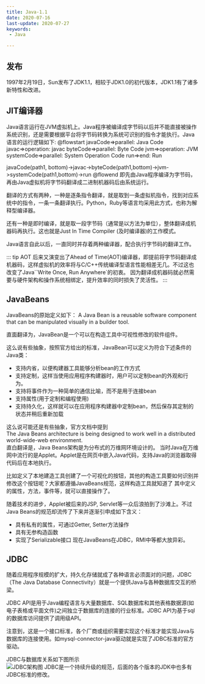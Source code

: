 ```yaml
---
title: Java-1.1
date: 2020-07-16
last-update: 2020-07-27
keywords:
 - Java

---
```


## 发布
1997年2月19日，Sun发布了JDK1.1，相较于JDK1.0的初代版本，JDK1.1有了诸多新特性和改进。

## JIT编译器
Java语言运行在JVM虚拟机上。Java程序被编译成字节码以后并不能直接被操作系统识别，还是需要根据平台将字节码转换为系统可识别的指令才能执行。Java语言的运行逻辑如下:
@flowstart
javaCode=>parallel: Java Code
javac=>operation: javac
byteCode=>parallel: Byte Code
jvm=>operation: JVM
systemCode=>parallel: System Operation Code
run=>end: Run

javaCode(path1, bottom)->javac->byteCode(path1,bottom)->jvm->systemCode(path1,bottom)->run
@flowend
即先由Java程序编译为字节码，再由Java虚拟机将字节码翻译成二进制机器码后由系统运行。

翻译的方式有两种，一种是逐条指令翻译，就是取到一条虚拟机指令，找到对应系统中的指令，一条一条翻译执行。Python，Ruby等语言均采用此方式，也称为解释型编译器。

还有一种是即时编译，就是取一段字节码（通常是以方法为单位），整体翻译成机器码再执行。这也就是Just In Time Compiler (及时编译器)的工作模式。

Java语言自此以后，一直同时并存着两种编译器，配合执行字节码的翻译工作。

::: tip AOT
后来又演变出了Ahead of Time(AOT)编译器，即提前将字节码翻译成机器码，这样虚拟机的效率将与C/C++传统编译型语言性能相差无几。不过这也改变了Java``Write Once, Run Anywhere`的初衷。
因为翻译成机器码就必然需要与硬件架构和操作系统相绑定，提升效率的同时损失了灵活性。
:::

## JavaBeans
JavaBeans的原始定义如下：
A Java Bean is a reusable software component that can be manipulated visually in a builder tool.

直面翻译为，JavaBean是一个可以在构造工具中可视性修改的软件组件。

这么说有些抽象，按照官方给出的标准，JavaBean可以定义为符合下述条件的Java类：

- 支持内省，以便构建器工具能够分析bean的工作方式
- 支持定制，这样当使用应用程序构建器时，用户可以定制bean的外观和行为。
- 支持将事件作为一种简单的通信比喻，而不是用于连接bean
- 支持属性(用于定制和编程使用)
- 支持持久化，这样就可以在应用程序构建器中定制bean，然后保存其定制的状态并稍后重新加载

这么说可能还是有些抽象，官方文档中提到<br>
The Java Beans architecture is being designed to work well in a distributed world-wide-web environment.<br>
直白翻译是，Java Beans架构是为分布式的万维网环境设计的。
当时Java在万维网中流行的是Applet。Applet是在网页中嵌入Java代码，支持Java的浏览器取得代码后在本地执行。

比如定义了本地建造工具创建了一个可视化的按钮，其他的构造工具要如何识别并修改这个按钮呢？大家都遵循JavaBeans规范，这样构造工具就知道了
其中定义的属性，方法，事件等，就可以直接操作了。

随着技术的进步，Applet被后来的JSP, Servlet等一众后浪拍到了沙滩上。不过Java Beans的规范却流传了下来并逐渐引申成如下含义：

- 具有私有的属性，可通过Getter, Setter方法操作
- 具有无参构造函数
- 实现了Serializable接口
现在JavaBeans在JDBC，RMI中等都大放异彩。

## JDBC

随着应用程序规模的扩大，持久化存储就成了各种语言必须面对的问题，JDBC（The Java Database Connectivity）就是一个提供Java与各种数据库交互的桥梁。

JDBC API是用于Java编程语言与大量数据库、SQL数据库和其他表格数据源(如电子表格或平面文件)之间独立于数据库的连接的行业标准。JDBC API为基于sql的数据库访问提供了调用级API。

注意到，这是一个接口标准，各个厂商或组织需要实现这个标准才能实现Java与数据库的连接使用。如mysql-connector-java驱动就是实现了JDBC标准的官方驱动。

JDBC与数据库关系如下图所示<br>
![JDBC架构图](/images/Java-1.1/jdbc-architecture.jpg)
JDBC是一个持续升级的规范，后面的各个版本的JDK中也多有JDBC标准的修改。




